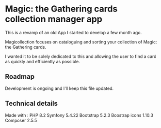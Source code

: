# Magic: the Gathering cards collection manager app #

This is a revamp of an old App I started to develop a few month ago.

Magicollection focuses on cataloguing and sorting your collection of Magic: the Gathering cards.

I wanted it to be solely dedicated to this and allowing the user to find a card as quickly and efficiently as possible.


## Roadmap ##

Development is ongoing and I'll keep this file updated.

## Technical details ##

Made with :
PHP 8.2
Symfony 5.4.22
Bootstrap 5.2.3
Boostrap icons 1.10.3
Composer 2.5.5